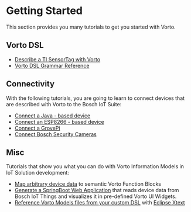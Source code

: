 # Getting Started 

This section provides you many tutorials to get you started with Vorto. 

## Vorto DSL

- [Describe a TI SensorTag with Vorto](tutorials/describe_tisensor.md)
- [Vorto DSL Grammar Reference](../core-bundles/docs/quickhelp_dsl.md)
	
	
## Connectivity

With the following tutorials, you are going to learn to connect devices that are described with Vorto to the Bosch IoT Suite: 

- [Connect a Java - based device](tutorials/connect_javadevice.md)
- [Connect an ESP8266 - based device](tutorials/connect_esp8266.md)
- [Connect a GrovePi](tutorials/mqtt-python.md)
- [Connect Bosch Security Cameras](https://github.com/eclipse/vorto-examples/blob/master/vorto-connector/Readme.md)


## Misc 

Tutorials that show you what you can do with Vorto Information Models in IoT Solution development:

- [Map arbitrary device data](../mapping-engine/Readme.md) to semantic Vorto Function Blocks
- [Generate a SpringBoot Web Application](tutorials/create_webapp_dashboard.md) that reads device data from Bosch IoT Things and visualizes it in pre-defined Vorto UI Widgets.
- [Reference Vorto Models files from your custom DSL](https://github.com/eclipse/vorto-examples/blob/master/vorto-dsl-integration/Readme.md) with [Eclipse Xtext](https://www.eclipse.org/xtext)
